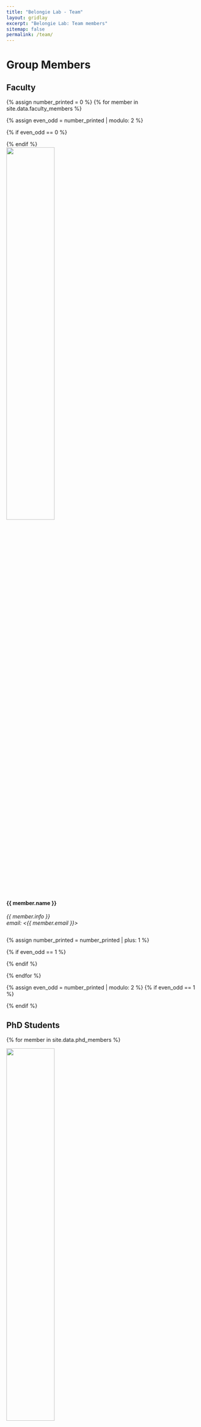 ```yaml
---
title: "Belongie Lab - Team"
layout: gridlay
excerpt: "Belongie Lab: Team members"
sitemap: false
permalink: /team/
---
```


# Group Members

## Faculty
{% assign number_printed = 0 %}
{% for member in site.data.faculty_members %}

{% assign even_odd = number_printed | modulo: 2 %}

{% if even_odd == 0 %}
<div class="row">
{% endif %}

<div class="col-sm-4 clearfix">
  <img src="{{ site.url }}{{ site.baseurl }}/images/teampic/{{ member.photo }}" class="img-responsive" width="50%" style="float: up" />
  <h4>{{ member.name }}</h4>
  <i>{{ member.info }} <br>email: <{{ member.email }}></i>
  <ul style="overflow: hidden">

  </ul>
</div>

{% assign number_printed = number_printed | plus: 1 %}

{% if even_odd == 1 %}
</div>
{% endif %}

{% endfor %}

{% assign even_odd = number_printed | modulo: 2 %}
{% if even_odd == 1 %}
</div>
{% endif %}

## PhD Students

<div class="row">

{% for member in site.data.phd_members %}

<div class="col-sm-4 clearfix">
  <img src="{{ site.url }}{{ site.baseurl }}/images/teampic/{{ member.photo }}" class="img-responsive" width="50%" style="float: up" />
  <h4>{{ member.name }}</h4>
  <h5> <a href="{{ member.website }}">Personal website</a> </h5>
  <ul style="overflow: hidden"></ul>
</div>

{% endfor %}

</div>

##  Alumni
<div class="row">

<div class="col-sm-6 clearfix">
<h4> <b>SE(3) Alumni @ Cornell</b> </h4>
{% for member in site.data.se3_alumni %}
{{ member.name }}, Graduation year: {{ member.year }}, Next step: {{ member.next }} 
{% endfor %}
</div>

<div class="col-sm-6 clearfix">
<h4> <b>SO(3) Alumni @ UCSD</b> </h4>
{% for member in site.data.so3_alumni %}
{{ member.name }}, Graduation year: {{ member.year }}, Next step: {{ member.next }} 
{% endfor %}
</div>

</div>

